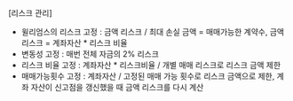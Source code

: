 [리스크 관리] 
- 윌리엄스의 리스크 고정 : 금액 리스크 / 최대 손실 금액 = 매매가능한 계약수, 금액 리스크 = 계좌자산 * 리스크 비율
- 변동성 고정 : 매번 전체 자금의 2% 리스크
- 리스크 비율 고정 : 계좌자산 * 리스크비율 / 개별 매매 리스크로 리스크 금액 제한
- 매매가능횟수 고정 : 계좌자산 / 고정된 매매 가능 횟수로 리스크 금액으로 제한, 계좌 자산이 신고점을 갱신했을 때 금액 리스크를 다시 계산